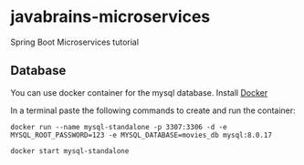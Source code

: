 # javabrains-microservices
Spring Boot Microservices tutorial

## Database

You can use docker container for the mysql database.
Install [Docker](https://www.docker.com/)

In a terminal paste the following commands to create and run the container:

```
docker run --name mysql-standalone -p 3307:3306 -d -e MYSQL_ROOT_PASSWORD=123 -e MYSQL_DATABASE=movies_db mysql:8.0.17

docker start mysql-standalone
```

